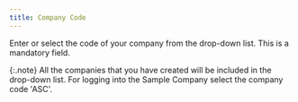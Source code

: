 ```yaml
---
title: Company Code
---
```



Enter or select the code of your company from the drop-down list. This  is a mandatory field.


{:.note}
All the companies that you have created will  be included in the drop-down list. For logging into the Sample Company  select the company code 'ASC'.
